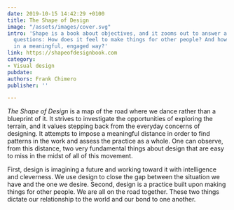 ```yaml
---
date: 2019-10-15 14:42:29 +0100
title: The Shape of Design
image: "/assets/images/cover.svg"
intro: 'Shape is a book about objectives, and it zooms out to answer a couple big
  questions: How does it feel to make things for other people? And how can we do so
  in a meaningful, engaged way?'
link: https://shapeofdesignbook.com
category:
- Visual design
pubdate: 
authors: Frank Chimero
publisher: ''

---
```

_The Shape of Design_ is a map of the road where we dance rather than a blueprint of it. It strives to investigate the opportunities of exploring the terrain, and it values stepping back from the everyday concerns of designing. It attempts to impose a meaningful distance in order to find patterns in the work and assess the practice as a whole. One can observe, from this distance, two very fundamental things about design that are easy to miss in the midst of all of this movement.

First, design is imagining a future and working toward it with intelligence and cleverness. We use design to close the gap between the situation we have and the one we desire. Second, design is a practice built upon making things for other people. We are all on the road together. These two things dictate our relationship to the world and our bond to one another.